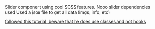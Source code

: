 Slider component using cool SCSS features.
Nooo slider dependencies used
Used a json file to get all data (imgs, info, etc)

[followed this tutorial, beware that he does use classes and not hooks](https://www.youtube.com/watch?v=3ax9TW2c2bY)
